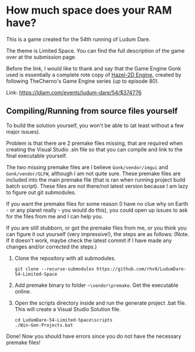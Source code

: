 # How much space does your RAM have?

This is a game created for the 54th running of Ludum Dare.

The theme is Limited Space. You can find the full description of the game over at the submission page. 

Before the link, I would like to thank and say that the Game Engine Gonk used is essentially a complete rote copy of [Hazel-2D Engine](https://github.com/TheCherno/Hazel), created by following TheCherno's Game Engine series (up to episode 80).

Link: https://ldjam.com/events/ludum-dare/54/$374776 

## Compiling/Running from source files yourself

To build the solution yourself, you won't be able to (at least without a few major issues). 

Problem is that there are 2 premake files missing, that are required when creating the Visual Studio .sln file so that you can compile and link to the final executable yourself. 

The two missing premake files are I believe `Gonk/vendor/imgui` and `Gonk/vendor/GLFW`, although I am not quite sure. These premake files are included into the main premake file (that is ran when running project build batch script). These files are not there/not latest version because I am lazy to figure out git submodules.   

If you want the premake files for some reason (I have no clue why on Earth - or any planet really - you would do this), you could open up issues to ask for the files from me and I can help you.

If you are still stubborn, or got the premake files from me, or you think you can figure it out yourself (very impressive!), the steps are as follows:
(Note. If it doesn't work, maybe check the latest commit if I have made any changes and/or corrected the steps.)

1. Clone the repository with all submodules.
   ```
   git clone --recurse-submodules https://github.com/rhv9/LudumDare-54-Limited-Space
   ```

2. Add premake binary to folder `~\vendor\premake`. Get the executable online.

3. Open the scripts directory inside and run the generate project .bat file. This will create a Visual Studio Solution file.
   ```
   cd LudumDare-54-Limited-Space\scripts
   ./Win-Gen-Projects.bat
   ```

Done! Now you should have errors since you do not have the necessary premake files!
